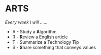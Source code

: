 # ARTS

*Every week I will ......*

- A - Study a **A**lgorithm
- R - **R**eview a English article
- T - Summarize a Technology **T**ip
- S - **S**hare something that conveys values
